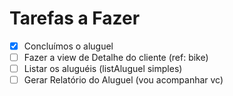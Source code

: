 # Tarefas a Fazer
- [x] Concluímos o aluguel
- [ ] Fazer a view de Detalhe do cliente (ref: bike)
- [ ] Listar os aluguéis (listAluguel simples)
- [ ] Gerar Relatório do Aluguel (vou acompanhar vc)